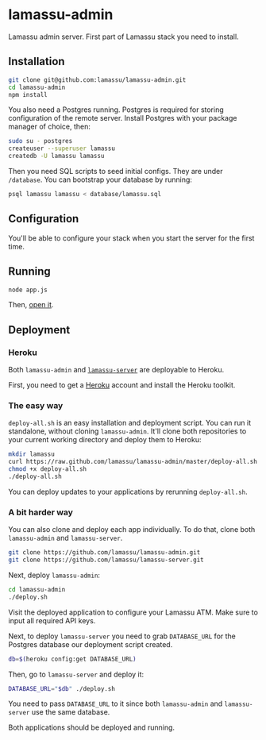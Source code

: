 # lamassu-admin

Lamassu admin server. First part of Lamassu stack you need to install.

## Installation

```sh
git clone git@github.com:lamassu/lamassu-admin.git
cd lamassu-admin
npm install
```

You also need a Postgres running. Postgres is required for storing configuration
of the remote server. Install Postgres with your package manager of choice, then:

```sh
sudo su - postgres
createuser --superuser lamassu
createdb -U lamassu lamassu
```

Then you need SQL scripts to seed initial configs. They are under `/database`.
You can bootstrap your database by running:

```sh
psql lamassu lamassu < database/lamassu.sql
```

## Configuration
You'll be able to configure your stack when you start the server for the first
time.

## Running

```sh
node app.js
```

Then, [open it](http://localhost:8081).

## Deployment

### Heroku
Both `lamassu-admin` and [`lamassu-server`](https://github.com/lamassu/lamassu-server)
are deployable to Heroku.

First, you need to get a [Heroku](https://heroku.com) account and install the
Heroku toolkit.

### The easy way
`deploy-all.sh` is an easy installation and deployment script. You can run it
standalone, without cloning `lamassu-admin`. It'll clone both repositories to
your current working directory and deploy them to Heroku:

```sh
mkdir lamassu
curl https://raw.github.com/lamassu/lamassu-admin/master/deploy-all.sh > deploy-all.sh
chmod +x deploy-all.sh
./deploy-all.sh
```

You can deploy updates to your applications by rerunning `deploy-all.sh`.

### A bit harder way
You can also clone and deploy each app individually. To do that, clone both
`lamassu-admin` and `lamassu-server`.

```sh
git clone https://github.com/lamassu/lamassu-admin.git
git clone https://github.com/lamassu/lamassu-server.git
```

Next, deploy `lamassu-admin`:

```sh
cd lamassu-admin
./deploy.sh
```

Visit the deployed application to configure your Lamassu ATM. Make sure to input
all required API keys.

Next, to deploy `lamassu-server` you need to grab `DATABASE_URL` for the Postgres
database our deployment script created.

```sh
db=$(heroku config:get DATABASE_URL)
```

Then, go to `lamassu-server` and deploy it:

```sh
DATABASE_URL="$db" ./deploy.sh
```

You need to pass `DATABASE_URL` to it since both `lamassu-admin` and `lamassu-server`
use the same database.

Both applications should be deployed and running.
